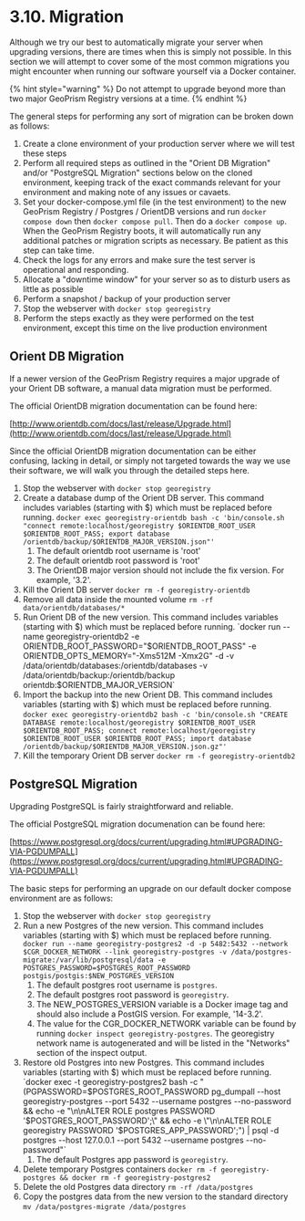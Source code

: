 # 3.10. Migration

Although we try our best to automatically migrate your server when upgrading versions, there are times when this is simply not possible. In this section we will attempt to cover some of the most common migrations you might encounter when running our software yourself via a Docker container.

{% hint style="warning" %} Do not attempt to upgrade beyond more than two major GeoPrism Registry versions at a time. {% endhint %}

The general steps for performing any sort of migration can be broken down as follows:
1. Create a clone environment of your production server where we will test these steps
2. Perform all required steps as outlined in the "Orient DB Migration" and/or "PostgreSQL Migration" sections below on the cloned environment, keeping track of the exact commands relevant for your environment and making note of any issues or cavaets.
3. Set your docker-compose.yml file (in the test environment) to the new GeoPrism Registry / Postgres / OrientDB versions and run `docker compose down` then `docker compose pull`. Then do a `docker compose up`. When the GeoPrism Registry boots, it will automatically run any additional patches or migration scripts as necessary. Be patient as this step can take time.
4. Check the logs for any errors and make sure the test server is operational and responding.
5. Allocate a "downtime window" for your server so as to disturb users as little as possible
6. Perform a snapshot / backup of your production server
7. Stop the webserver with `docker stop georegistry`
8. Perform the steps exactly as they were performed on the test environment, except this time on the live production environment

## Orient DB Migration

If a newer version of the GeoPrism Registry requires a major upgrade of your Orient DB software, a manual data migration must be performed.

The official OrientDB migration documentation can be found here:

[http://www.orientdb.com/docs/last/release/Upgrade.html](http://www.orientdb.com/docs/last/release/Upgrade.html)

Since the official OrientDB migration documentation can be either confusing, lacking in detail, or simply not targeted towards the way we use their software, we will walk you through the detailed steps here.

1. Stop the webserver with `docker stop georegistry`
2. Create a database dump of the Orient DB server. This command includes variables (starting with $) which must be replaced before running. `docker exec georegistry-orientdb bash -c 'bin/console.sh "connect remote:localhost/georegistry $ORIENTDB_ROOT_USER $ORIENTDB_ROOT_PASS; export database /orientdb/backup/$ORIENTDB_MAJOR_VERSION.json"'`
    1. The default orientdb root username is 'root'
    2. The default orientdb root password is 'root'
    3. The OrientDB major version should not include the fix version. For example, '3.2'.
4. Kill the Orient DB server `docker rm -f georegistry-orientdb`
5. Remove all data inside the mounted volume `rm -rf data/orientdb/databases/*`
6. Run Orient DB of the new version. This command includes variables (starting with $) which must be replaced before running. `docker run --name georegistry-orientdb2 -e ORIENTDB_ROOT_PASSWORD="$ORIENTDB_ROOT_PASS" -e ORIENTDB_OPTS_MEMORY="-Xms512M -Xmx2G" -d -v /data/orientdb/databases:/orientdb/databases -v /data/orientdb/backup:/orientdb/backup orientdb:$ORIENTDB_MAJOR_VERSION`
7. Import the backup into the new Orient DB. This command includes variables (starting with $) which must be replaced before running. `docker exec georegistry-orientdb2 bash -c 'bin/console.sh "CREATE DATABASE remote:localhost/georegistry $ORIENTDB_ROOT_USER $ORIENTDB_ROOT_PASS; connect remote:localhost/georegistry $ORIENTDB_ROOT_USER $ORIENTDB_ROOT_PASS; import database /orientdb/backup/$ORIENTDB_MAJOR_VERSION.json.gz"'`
8. Kill the temporary Orient DB server `docker rm -f georegistry-orientdb2`

## PostgreSQL Migration

Upgrading PostgreSQL is fairly straightforward and reliable.

The official PostgreSQL migration documenation can be found here:

[https://www.postgresql.org/docs/current/upgrading.html#UPGRADING-VIA-PGDUMPALL](https://www.postgresql.org/docs/current/upgrading.html#UPGRADING-VIA-PGDUMPALL)

The basic steps for performing an upgrade on our default docker compose environment are as follows:

1. Stop the webserver with `docker stop georegistry`
2. Run a new Postgres of the new version. This command includes variables (starting with $) which must be replaced before running. `docker run --name georegistry-postgres2 -d -p 5482:5432 --network $CGR_DOCKER_NETWORK --link georegistry-postgres -v /data/postgres-migrate:/var/lib/postgresql/data -e POSTGRES_PASSWORD=$POSTGRES_ROOT_PASSWORD postgis/postgis:$NEW_POSTGRES_VERSION`
    1. The default postgres root username is `postgres`.
    2. The default postgres root password is `georegistry`.
    3. The NEW_POSTGRES_VERSION variable is a Docker image tag and should also include a PostGIS version. For example, '14-3.2'.
    4. The value for the CGR_DOCKER_NETWORK variable can be found by running `docker inspect georegistry-postgres`. The georegistry network name is autogenerated and will be listed in the "Networks" section of the inspect output.
4. Restore old Postgres into new Postgres. This command includes variables (starting with $) which must be replaced before running. `docker exec -t georegistry-postgres2 bash -c "(PGPASSWORD=$POSTGRES_ROOT_PASSWORD pg_dumpall --host georegistry-postgres --port 5432 --username postgres --no-password && echo -e \"\n\nALTER ROLE postgres PASSWORD '$POSTGRES_ROOT_PASSWORD';\" && echo -e \"\n\nALTER ROLE georegistry PASSWORD '$POSTGRES_APP_PASSWORD';\") | psql -d postgres --host 127.0.0.1 --port 5432 --username postgres --no-password"`
    1. The default Postgres app password is `georegistry`.
6. Delete temporary Postgres containers `docker rm -f georegistry-postgres && docker rm -f georegistry-postgres2`
7. Delete the old Postgres data directory `rm -rf /data/postgres`
8. Copy the postgres data from the new version to the standard directory `mv /data/postgres-migrate /data/postgres`
